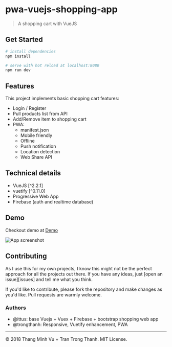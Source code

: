 # pwa-vuejs-shopping-app

> A shopping cart with VueJS

## Get Started

``` bash
# install dependencies
npm install

# serve with hot reload at localhost:8080
npm run dev
```

## Features

This project implements basic shopping cart features:
* Login / Register
* Pull products list from API
* Add/Remove item to shopping cart
* PWA:
  * manifest.json
  * Mobile friendly
  * Offline
  * Push notification
  * Location detection
  * Web Share API

## Technical details

* VueJS [^2.2.1]
* vuetify [^0.11.0]
* Progressive Web App
* Firebase (auth and realtime database)

## Demo

Checkout demo at [Demo](https://pwa-shop.firebaseapp.com/)

![App screenshot](/screenshots/screenshot1.png?raw=true "App screenshot")

## Contributing

As I use this for my own projects, I know this might not be the perfect approach
for all the projects out there. If you have any ideas, just
[open an issue][issues] and tell me what you think.

If you'd like to contribute, please fork the repository and make changes as
you'd like. Pull requests are warmly welcome.

### Authors

- @ittus: base Vuejs + Vuex + Firebase + bootstrap shopping web app
- @trongthanh: Responsive, Vuetify enhancement, PWA

___
© 2018 Thang Minh Vu + Tran Trong Thanh. MIT License.

